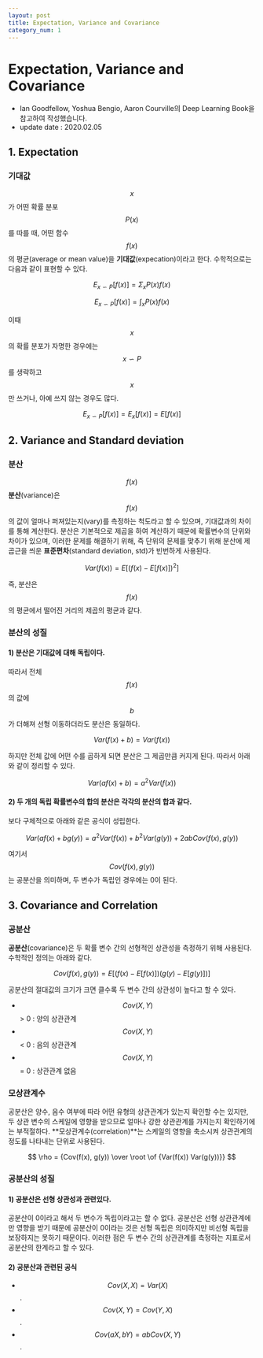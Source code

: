 ```yaml
---
layout: post
title: Expectation, Variance and Covariance
category_num: 1
---
```


# Expectation, Variance and Covariance

- Ian Goodfellow, Yoshua Bengio, Aaron Courville의 Deep Learning Book을 참고하여 작성했습니다. 
- update date : 2020.02.05

## 1. Expectation

### 기대값

$$x$$가 어떤 확률 분포 $$P(x)$$를 따를 때, 어떤 함수 $$f(x)$$의 평균(average or mean value)을 **기대값**(expecation)이라고 한다. 수학적으로는 다음과 같이 표현할 수 있다.

$$
E_{x \backsim P}[f(x)] = \Sigma_x P(x)f(x)
$$

$$
E_{x \backsim P}[f(x)] = \int_x P(x)f(x)
$$

이때 $$x$$의 확률 분포가 자명한 경우에는 $$x \backsim P$$를 생략하고 $$x$$만 쓰거나, 아예 쓰지 않는 경우도 많다.

$$
E_{x \backsim P}[f(x)] = E_{x}[f(x)] = E[f(x)]
$$

## 2. Variance and Standard deviation

### 분산

$$f(x)$$ **분산**(variance)은 $$f(x)$$의 값이 얼마나 퍼져있는지(vary)를 측정하는 척도라고 할 수 있으며, 기대값과의 차이를 통해 계산한다. 분산은 기본적으로 제곱을 하여 계산하기 때문에 확률변수의 단위와 차이가 있으며, 이러한 문제를 해결하기 위해, 즉 단위의 문제를 맞추기 위해 분산에 제곱근을 씌운 **표준편차**(standard deviation, std)가 빈번하게 사용된다.

$$
Var(f(x)) = E[(f(x) - E[f(x)])^2]
$$

즉, 분산은 $$f(x)$$의 평균에서 떨어진 거리의 제곱의 평균과 같다.

### 분산의 성질

#### 1) 분산은 기대값에 대해 독립이다.

따라서 전체 $$f(x)$$의 값에 $$b$$가 더해져 선형 이동하더라도 분산은 동일하다.

$$
Var(f(x) + b) = Var(f(x))
$$

하지만 전체 값에 어떤 수를 곱하게 되면 분산은 그 제곱만큼 커지게 된다. 따라서 아래와 같이 정리할 수 있다.

$$
Var(af(x) + b) = a^2 Var(f(x))
$$

#### 2) 두 개의 독립 확률변수의 합의 분산은 각각의 분산의 합과 같다.

보다 구체적으로 아래와 같은 공식이 성립한다.

$$
Var(af(x) + bg(y)) = a^2 Var(f(x)) + b^2Var(g(y)) + 2abCov(f(x), g(y))
$$

여기서 $$Cov(f(x), g(y))$$는 공분산을 의미하며, 두 변수가 독립인 경우에는 0이 된다.

## 3. Covariance and Correlation

### 공분산

**공분산**(covariance)은 두 확률 변수 간의 선형적인 상관성을 측정하기 위해 사용된다. 수학적인 정의는 아래와 같다.

$$
Cov(f(x), g(y)) = E[(f(x) - E[f(x)])(g(y) - E[g(y)])]
$$

공분산의 절대값의 크기가 크면 클수록 두 변수 간의 상관성이 높다고 할 수 있다.

- $$Cov(X, Y)$$ > 0 : 양의 상관관계
- $$Cov(X, Y)$$ < 0 : 음의 상관관계
- $$Cov(X, Y)$$ = 0 : 상관관계 없음

### 모상관계수

공분산은 양수, 음수 여부에 따라 어떤 유형의 상관관계가 있는지 확인할 수는 있지만, 두 상관 변수의 스케일에 영향을 받으므로 얼마나 강한 상관관계를 가지는지 확인하기에는 부적절하다. **모상관계수(correlation)**는 스케일의 영향을 축소시켜 상관관계의 정도를 나타내는 단위로 사용된다.

$$
\rho = {Cov(f(x), g(y)) \over \root \of {Var(f(x)) Var(g(y))}}
$$

### 공분산의 성질

#### 1) 공분산은 선형 상관성과 관련있다.

공분산이 0이라고 해서 두 변수가 독립이라고는 할 수 없다. 공분산은 선형 상관관계에만 영향을 받기 때문에 공분산이 0이라는 것은 선형 독립은 의미하지만 비선형 독립을 보장하지는 못하기 때문이다. 이러한 점은 두 변수 간의 상관관계를 측정하는 지표로서 공분산의 한계라고 할 수 있다.

#### 2) 공분산과 관련된 공식

- $$Cov(X,X) = Var(X)$$.
- $$Cov(X,Y) = Cov(Y,X)$$.
- $$Cov(aX,bY) = ab Cov(X,Y)$$.
